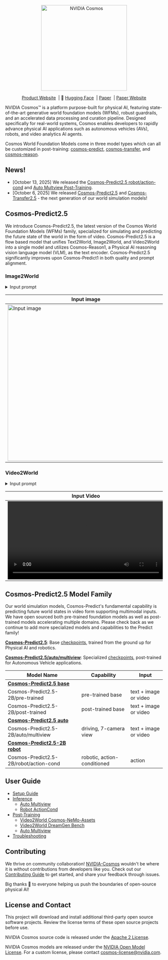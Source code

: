 <p align="center">
    <img src="https://github.com/user-attachments/assets/28f2d612-bbd6-44a3-8795-833d05e9f05f" width="274" alt="NVIDIA Cosmos"/>
</p>

<p align="center">
  <a href="https://www.nvidia.com/en-us/ai/cosmos">Product Website</a>&nbsp | 🤗 <a href="https://huggingface.co/collections/nvidia/cosmos-predict25-68bb63255f2fc206c5e5b346">Hugging Face</a>&nbsp | <a href="https://research.nvidia.com/publication/2025-09_world-simulation-video-foundation-models-physical-ai">Paper</a>&nbsp | <a href="https://research.nvidia.com/labs/dir/cosmos-predict2.5">Paper Website</a>
</p>

NVIDIA Cosmos™ is a platform purpose-built for physical AI, featuring state-of-the-art generative world foundation models (WFMs), robust guardrails, and an accelerated data processing and curation pipeline. Designed specifically for real-world systems, Cosmos enables developers to rapidly advance physical AI applications such as autonomous vehicles (AVs), robots, and video analytics AI agents.

Cosmos World Foundation Models come in three model types which can all be customized in post-training: [cosmos-predict](https://github.com/nvidia-cosmos/cosmos-predict2.5), [cosmos-transfer](https://github.com/nvidia-cosmos/cosmos-transfer2.5), and [cosmos-reason](https://github.com/nvidia-cosmos/cosmos-reason1).

## News!
* [October 13, 2025] We released the [Cosmos-Predict2.5 robot/action-cond](docs/inference_robot_action_cond.md) and [Auto Multview Post-Training](docs/post-training_multiview.md).
* [October 6, 2025] We released [Cosmos-Predict2.5](https://github.com/nvidia-cosmos/cosmos-predict2.5) and [Cosmos-Transfer2.5](https://github.com/nvidia-cosmos/cosmos-transfer2.5) - the next generation of our world simulation models!

## Cosmos-Predict2.5

We introduce Cosmos-Predict2.5, the latest version of the Cosmos World Foundation Models (WFMs) family, specialized for simulating and predicting the future state of the world in the form of video. Cosmos-Predict2.5 is a flow based model that unifies Text2World, Image2World, and Video2World into a single model and utilizes Cosmos-Reason1, a Physical AI reasoning vision language model (VLM), as the text encoder. Cosmos-Predict2.5 significantly improves upon Cosmos-Predict1 in both quality and prompt alignment.

### Image2World

<details><summary>Input prompt</summary>
A nighttime city bus terminal gradually shifts from stillness to subtle movement. At first, multiple double-decker buses are parked under the glow of overhead lights, with a central bus labeled '87D' facing forward and stationary. As the video progresses, the bus in the middle moves ahead slowly, its headlights brightening the surrounding area and casting reflections onto adjacent vehicles. The motion creates space in the lineup, signaling activity within the otherwise quiet station. It then comes to a smooth stop, resuming its position in line. Overhead signage in Chinese characters remains illuminated, enhancing the vibrant, urban night scene.
</details>

| Input image | Output video
| --- | --- |
| <img src="https://github.com/user-attachments/assets/c855f468-0577-475d-a2bb-5673b9d8ae91" width="500" alt="Input image" > | <video src="https://github.com/user-attachments/assets/a233567b-9eb4-405a-ab36-c0bf902d2988" width="500" alt="Output video" controls></video> |

### Video2World

<details><summary>Input prompt</summary>
A robotic arm, primarily white with black joints and cables, is shown in a clean, modern indoor setting with a white tabletop. The arm, equipped with a gripper holding a small, light green pitcher, is positioned above a clear glass containing a reddish-brown liquid and a spoon. The robotic arm is in the process of pouring a transparent liquid into the glass. To the left of the pitcher, there is an opened jar with a similar reddish-brown substance visible through its transparent body. In the background, a vase with white flowers and a brown couch are partially visible, adding to the contemporary ambiance. The lighting is bright, casting soft shadows on the table. The robotic arm's movements are smooth and controlled, demonstrating precision in its task. As the video progresses, the robotic arm completes the pour, leaving the glass half-filled with the reddish-brown liquid. The jar remains untouched throughout the sequence, and the spoon inside the glass remains stationary. The other robotic arm on the right side also stays stationary throughout the video. The final frame captures the robotic arm with the pitcher finishing the pour, with the glass now filled to a higher level, while the pitcher is slightly tilted but still held securely by the gripper.
</details>

| Input Video | Output Video
| --- | --- |
| <video src="https://github.com/user-attachments/assets/ddca366e-b30f-44bb-9def-b4a8386d8d23" width="500" alt="Output video" controls></video> | <video src="https://github.com/user-attachments/assets/62c0800d-036a-4dbc-b0a6-199ee25d8e31" width="500" alt="Output video" controls></video> |

## Cosmos-Predict2.5 Model Family

Our world simulation models, Cosmos-Predict's fundamental capability is predicting future world states in video form supporting multimodal inputs. We have open sourced both pre-trained foundation models as well as post-trained models accelerating multiple domains. Please check back as we continue to add more specialized models and capabilities to the Predict family!

[**Cosmos-Predict2.5**](docs/inference.md): Base [checkpoints](https://huggingface.co/nvidia/Cosmos-Predict2.5-2B/tree/main/base), trained from the ground up for Physical AI and robotics.

[**Cosmos-Predict2.5/auto/multiview**](docs/inference_auto_multiview.md): Specialized [checkpoints](https://huggingface.co/nvidia/Cosmos-Predict2.5-2B/tree/main/auto/multiview), post-trained for Autonomous Vehicle applications.

| Model Name | Capability | Input |
| --- | --- | --- |
| [**Cosmos-Predict2.5 base**](docs/inference.md) | | |
| Cosmos-Predict2.5-2B/pre-trained | pre-trained base | text + image or video |
| Cosmos-Predict2.5-2B/post-trained | post-trained base | text + image or video |
| [**Cosmos-Predict2.5 auto**](docs/inference_auto_multiview.md) | | |
| Cosmos-Predict2.5-2B/auto/multiview | driving, 7-camera view | text + image or video |
| [**Cosmos-Predict2.5-2B robot**](docs/inference_robot_action_cond.md) | | |
| Cosmos-Predict2.5-2B/robot/action-cond | robotic, action-conditioned | action |

## User Guide

* [Setup Guide](docs/setup.md)
* [Inference](docs/inference.md)
  * [Auto Multiview](docs/inference_auto_multiview.md)
  * [Robot ActionCond](docs/inference_robot_action_cond.md)
* [Post-Training](docs/post-training.md)
  * [Video2World Cosmos-NeMo-Assets](docs/post-training_video2world_cosmos_nemo_assets.md)
  * [Video2World DreamGen Bench](docs/post-training_video2world_gr00t.md)
  * [Auto Multiview](docs/post-training_multiview.md)
* [Troubleshooting](docs/troubleshooting.md)

## Contributing

We thrive on community collaboration! [NVIDIA-Cosmos](https://github.com/nvidia-cosmos/) wouldn't be where it is without contributions from developers like you. Check out our [Contributing Guide](CONTRIBUTING.md) to get started, and share your feedback through issues.

Big thanks 🙏 to everyone helping us push the boundaries of open-source physical AI!

## License and Contact

This project will download and install additional third-party open source software projects. Review the license terms of these open source projects before use.

NVIDIA Cosmos source code is released under the [Apache 2 License](https://www.apache.org/licenses/LICENSE-2.0).

NVIDIA Cosmos models are released under the [NVIDIA Open Model License](https://www.nvidia.com/en-us/agreements/enterprise-software/nvidia-open-model-license). For a custom license, please contact [cosmos-license@nvidia.com](mailto:cosmos-license@nvidia.com).
